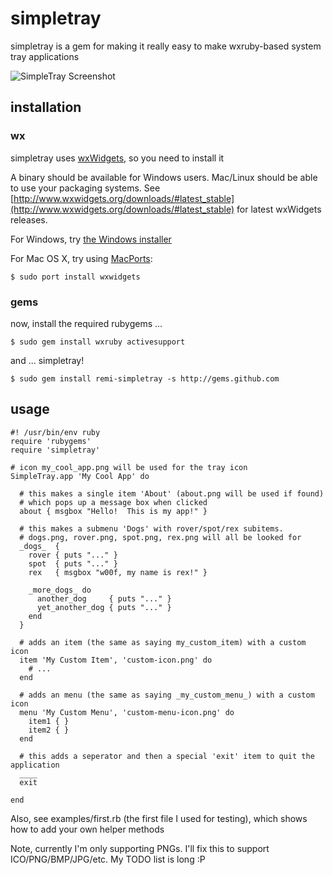 # simpletray

simpletray is a gem for making it really easy to make wxruby-based system tray applications

![SimpleTray Screenshot](http://github.com/remi/simpletray/tree/master/simpletray.png?raw=true)

## installation

### wx

simpletray uses [wxWidgets](http://www.wxwidgets.org), so you need to install it

A binary should be available for Windows users.  Mac/Linux should be able to use your packaging systems.
See [http://www.wxwidgets.org/downloads/#latest_stable](http://www.wxwidgets.org/downloads/#latest_stable) for latest wxWidgets releases.

For Windows, try [the Windows installer](http://prdownloads.sourceforge.net/wxwindows/wxMSW-2.8.9-Setup.exe)

For Mac OS X, try using [MacPorts](http://www.macports.org/):

    $ sudo port install wxwidgets

### gems

now, install the required rubygems ...

    $ sudo gem install wxruby activesupport

and ... simpletray!

    $ sudo gem install remi-simpletray -s http://gems.github.com

## usage

    #! /usr/bin/env ruby
    require 'rubygems'
    require 'simpletray'

    # icon my_cool_app.png will be used for the tray icon
    SimpleTray.app 'My Cool App' do

      # this makes a single item 'About' (about.png will be used if found)
      # which pops up a message box when clicked
      about { msgbox "Hello!  This is my app!" }

      # this makes a submenu 'Dogs' with rover/spot/rex subitems.
      # dogs.png, rover.png, spot.png, rex.png will all be looked for
      _dogs_  {
        rover { puts "..." }
        spot  { puts "..." }
        rex   { msgbox "w00f, my name is rex!" } 

        _more_dogs_ do
          another_dog     { puts "..." }
          yet_another_dog { puts "..." }
        end
      }

      # adds an item (the same as saying my_custom_item) with a custom icon
      item 'My Custom Item', 'custom-icon.png' do
        # ...
      end

      # adds an menu (the same as saying _my_custom_menu_) with a custom icon
      menu 'My Custom Menu', 'custom-menu-icon.png' do
        item1 { }
        item2 { }
      end

      # this adds a seperator and then a special 'exit' item to quit the application
      ____
      exit

    end

Also, see examples/first.rb (the first file I used for testing), which shows how to add 
your own helper methods

Note, currently I'm only supporting PNGs.  I'll fix this to support ICO/PNG/BMP/JPG/etc.
My TODO list is long  :P
